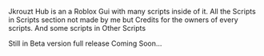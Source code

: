 Jkrouzt Hub is an a Roblox Gui with many scripts inside of it.
All the Scripts in Scripts section not made by me but Credits for the owners of every scripts. And some scripts in Other Scripts

Still in Beta version full release Coming Soon...
